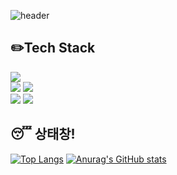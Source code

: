 <!-- ![header](https://capsule-render.vercel.app/api?type=waving&text=누추한%20곳에%20어쩐일로%20%F0%9F%A4%97&color=gradient&height=300)-->

<div>
  
  <!--Header-->
  
  ![header](https://capsule-render.vercel.app/api?type=Venom&color=gradient&height=200&section=header&text=누추한%20곳에%20어쩐일로%20%F0%9F%A4%97&stroke=000000&fontSize=20&descSize=30)

<!--   ![header](https://capsule-render.vercel.app/api?type=Venom&color=gradient&height=300&section=header&text=누추한%20곳에%20어쩐일로%20%F0%9F%A4%97&textColor=black) -->

</div>

<div>
  <!--Body-->
  
  ## :pencil2:Tech Stack
  
  <img src="https://img.shields.io/badge/java-007396?style=for-the-badge&logo=java&logoColor=white"> 
  <br>
  <img src="https://img.shields.io/badge/html5-E34F26?style=for-the-badge&logo=html5&logoColor=white"> 
  <img src="https://img.shields.io/badge/css-1572B6?style=for-the-badge&logo=css3&logoColor=white"> 
  <br>
  <img src="https://img.shields.io/badge/oracle-F80000?style=for-the-badge&logo=oracle&logoColor=white"> 
  <img src="https://img.shields.io/badge/mariaDB-003545?style=for-the-badge&logo=mariaDB&logoColor=white">
  <br>
  
  
  ## :sleeping: 상태창!
  
  [![Top Langs](https://github-readme-stats.vercel.app/api/top-langs/?username=pingpingeee)](https://github.com/anuraghazra/github-readme-stats)
  [![Anurag's GitHub stats](https://github-readme-stats.vercel.app/api?username=pingpingeee)](https://github.com/anuraghazra/github-readme-stats)
</div>
<!--
**pingpingeee/pingpingeee** is a ✨ _special_ ✨ repository because its `README.md` (this file) appears on your GitHub profile.

Here are some ideas to get you started:

- 🔭 I’m currently working on ...
- 🌱 I’m currently learning ...
- 👯 I’m looking to collaborate on ...
- 🤔 I’m looking for help with ...
- 💬 Ask me about ...
- 📫 How to reach me: ...
- 😄 Pronouns: ...
- ⚡ Fun fact: ...
-->

